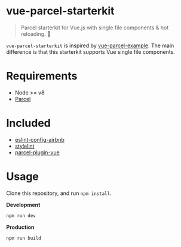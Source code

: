 # vue-parcel-starterkit
> Parcel starterkit for Vue.js with single file components & hot reloading. 🎉

`vue-parcel-starterkit` is inspired by [vue-parcel-example](https://github.com/rohitkrai03/vue-parcel-example).
The main difference is that this starterkit supports Vue single file components.

# Requirements

- Node >= v8
- [Parcel](parceljs.org)

# Included

- [eslint-config-airbnb](https://github.com/airbnb/javascript/tree/master/packages/eslint-config-airbnb)
- [stylelint](https://github.com/stylelint/stylelint)
- [parcel-plugin-vue](https://github.com/lc60005457/parcel-plugin-vue)

# Usage

Clone this repository, and run `npm install`.

**Development**
```bash
npm run dev
```

**Production**
```bash
npm run build
```
